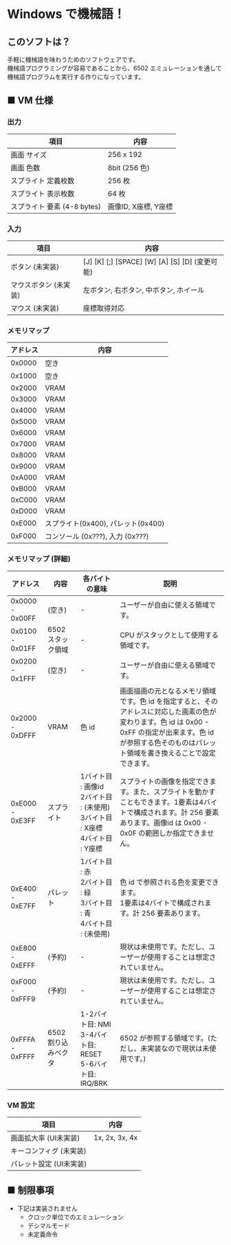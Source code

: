 # Windows で機械語！

## このソフトは？

手軽に機械語を味わうためのソフトウェアです。  
機械語プログラミングが容易であることから、6502 エミュレーションを通して機械語プログラムを実行する作りになっています。

## ■ VM 仕様

### 出力

| 項目 | 内容 |
|-|-|
| 画面 サイズ | 256 x 192 |
| 画面 色数| 8bit (256 色) |
| スプライト 定義枚数 | 256 枚 |
| スプライト 表示枚数 | 64 枚 |
| スプライト 要素 (4-8 bytes) | 画像ID, X座標, Y座標 |

### 入力

| 項目 | 内容 |
|-|-|
| ボタン (未実装) | [J] [K] [;] [SPACE] [W] [A] [S] [D] (変更可能) |
| マウスボタン (未実装) | 左ボタン, 右ボタン, 中ボタン, ホイール |
| マウス (未実装) | 座標取得対応 |

### メモリマップ

| アドレス | 内容 |
|-|-|
| 0x0000 | 空き |
| 0x1000 | 空き |
| 0x2000 | VRAM |
| 0x3000 | VRAM |
| 0x4000 | VRAM |
| 0x5000 | VRAM |
| 0x6000 | VRAM |
| 0x7000 | VRAM |
| 0x8000 | VRAM |
| 0x9000 | VRAM |
| 0xA000 | VRAM |
| 0xB000 | VRAM |
| 0xC000 | VRAM |
| 0xD000 | VRAM |
| 0xE000 | スプライト(0x400), パレット(0x400) |
| 0xF000 | コンソール (0x???), 入力 (0x???) |

### メモリマップ (詳細)

| アドレス | 内容 | 各バイトの意味 | 説明
|-|-|-|-|
| 0x0000 - 0x00FF | (空き) | - | ユーザーが自由に使える領域です。 |
| 0x0100 - 0x01FF | 6502 スタック領域 | - | CPU がスタックとして使用する領域です。 |
| 0x0200 - 0x1FFF | (空き) | - | ユーザーが自由に使える領域です。 |
| 0x2000 - 0xDFFF | VRAM | 色 id | 画面描画の元となるメモリ領域です。色 id を指定すると、そのアドレスに対応した画素の色が変わります。色 id は 0x00 - 0xFF の指定が出来ます。色 id が参照する色そのものはパレット領域を書き換えることで設定できます。 |
| 0xE000 - 0xE3FF | スプライト | 1バイト目 : 画像id<br>2バイト目 : (未使用)<br>3バイト目 : X座標<br>4バイト目 : Y座標 | スプライトの画像を指定できます。また、スプライトを動かすこともできます。1要素は4バイトで構成されます。計 256 要素あります。画像id は 0x00 - 0x0F の範囲しか指定できません。 |
| 0xE400 - 0xE7FF | パレット | 1バイト目 : 赤<br>2バイト目 : 緑<br>3バイト目 : 青<br>4バイト目 : (未使用)| 色 id で参照される色を変更できます。<br>1要素は4バイトで構成されます。計 256 要素あります。 |
| 0xE800 - 0xEFFF | (予約) | - | 現状は未使用です。ただし、ユーザーが使用することは想定されていません。|
| 0xF000 - 0xFFF9 | (予約) | - | 現状は未使用です。ただし、ユーザーが使用することは想定されていません。|
| 0xFFFA - 0xFFFF | 6502 割り込みベクタ | 1-2バイト目: NMI<br> 3-4バイト目: RESET<br>5-6バイト目: IRQ/BRK | 6502 が参照する領域です。(ただし、未実装なので現状は未使用です。) |

### VM 設定

| 項目 | 内容 |
|-|-|
| 画面拡大率 (UI未実装) | 1x, 2x, 3x, 4x |
| キーコンフィグ (未実装) | |
| パレット設定 (UI未実装) | |

## ■ 制限事項

+ 下記は実装されません
  - クロック単位でのエミュレーション
  - デシマルモード
  - 未定義命令
